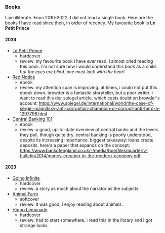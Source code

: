 ### Books
I am illiterate. From 2010-2022, I did not read a single book. Here are the books I have read since then, in order of recency. My favourite book is __Le Petit Prince__

#### 2024
- [Le Petit Prince](https://www.google.com/books/edition/The_Little_Prince/CQYg20lTHtMC?hl=en)
  - hardcover
  - review: my favourite book i have ever read. i almost cried reading this book. i'm not sure how i would understand this book as a child. _but the eyes are blind. one must look with the heart_
- [Red Notice](https://www.google.com/books/edition/Red_Notice/8kxrBgAAQBAJ?hl=en)
  - ebook
  - review: my attention span is improving. at times, i could not put this ebook down. browder is a fantastic storyteller, but a poor writer. i want to read this der spiegel article, which casts doubt on browder's account: https://www.spiegel.de/international/world/the-case-of-sergei-magnitsky-anti-corruption-champion-or-corrupt-anti-hero-a-1297796.html
- [Central Banking 101](https://www.google.com/books/edition/Central_Banking_101/nwoozgEACAAJ?hl=en)
  - ebook 
  - review: a good, up-to-date overview of central banks and the levers they pull, though quite dry. central banking is poorly understood, despite its increasing importance. biggest takeaway: loans create deposits. here's a paper that expands on the concept: https://www.bankofengland.co.uk/-/media/boe/files/quarterly-bulletin/2014/money-creation-in-the-modern-economy.pdf

#### 2023
- [Going Infinite](https://www.google.com/books/edition/Going_Infinite_The_Rise_and_Fall_of_a_Ne/5rW-EAAAQBAJ?hl=en)
  - hardcover
  - review: a story as much about the narrator as the subjects.
- [Animal Farm](https://www.google.com/books/edition/_/Q8eNEAAAQBAJ?hl=en)
  - softcover
  - review: it was good, i enjoy reading about animals.
- [Hippo Lemonade](https://www.google.com/books/edition/Hippo_Lemonade/Nv17wPEPqVgC?hl=en)
  - hardcover 
  - review: had to start somewhere. i read this in the library and i got strange looks.
